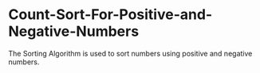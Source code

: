 # Count-Sort-For-Positive-and-Negative-Numbers
The Sorting Algorithm is used to sort numbers using positive and negative numbers.
